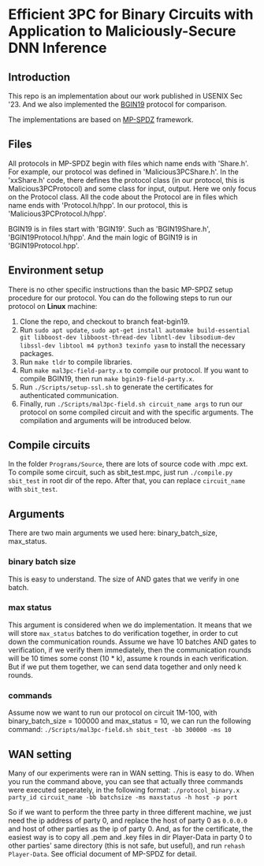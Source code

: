 # Efficient 3PC for Binary Circuits with Application to Maliciously-Secure DNN Inference

## Introduction

This repo is an implementation about our work published in USENIX Sec '23. And we also implemented the [BGIN19](https://eprint.iacr.org/2019/1390) protocol for comparison.

The implementations are based on [MP-SPDZ](https://github.com/data61/MP-SPDZ) framework.

## Files

All protocols in MP-SPDZ begin with files which name ends with 'Share.h'. For example, our protocol was defined in 'Malicious3PCShare.h'. 
In the 'xxShare.h' code, there defines the protocol class (in our protocol, this is Malicious3PCProtocol) and some class for input, output. Here we only focus on the Protocol class.
All the code about the Protocol are in files which name ends with 'Protocol.h/hpp'. In our protocol, this is 'Malicious3PCProtocol.h/hpp'.

BGIN19 is in files start with 'BGIN19'. Such as 'BGIN19Share.h', 'BGIN19Protocol.h/hpp'. And the main logic of BGIN19 is in 'BGIN19Protocol.hpp'.

## Environment setup

There is no other specific instructions than the basic MP-SPDZ setup procedure for our protocol. You can do the following steps to run our protocol on **Linux** machine:

1. Clone the repo, and checkout to branch feat-bgin19.
2. Run `sudo apt update`, `sudo apt-get install automake build-essential git libboost-dev libboost-thread-dev libntl-dev libsodium-dev libssl-dev libtool m4 python3 texinfo yasm` to install the necessary packages.
3. Run `make tldr` to compile libraries.
4. Run `make mal3pc-field-party.x` to compile our protocol. If you want to compile BGIN19, then run `make bgin19-field-party.x`.
5. Run `./Scripts/setup-ssl.sh` to generate the certificates for authenticated communication.
6. Finally, run `./Scripts/mal3pc-field.sh circuit_name args` to run our protocol on some compiled circuit and with the specific arguments. The compilation and arguments will be introduced below.

## Compile circuits

In the folder `Programs/Source`, there are lots of source code with .mpc ext. To compile some circuit, such as sbit_test.mpc, just run `./compile.py sbit_test` in root dir of the repo. After that, you can replace `circuit_name` with `sbit_test`.

## Arguments

There are two main arguments we used here: binary_batch_size, max_status.

### binary batch size

This is easy to understand. The size of AND gates that we verify in one batch.

### max status

This argument is considered when we do implementation. It means that we will store `max_status` batches to do verification together, in order to cut down the communication rounds.
Assume we have 10 batches AND gates to verification, if we verify them immediately, then the communication rounds will be 10 times some const (10 * k), assume k rounds in each verification. But if we put them together, we can send data together and only need k rounds.

### commands

Assume now we want to run our protocol on circuit 1M-100, with binary_batch_size = 100000 and max_status = 10, we can run the following command:
`./Scripts/mal3pc-field.sh sbit_test -bb 300000 -ms 10`

## WAN setting

Many of our experiments were ran in WAN setting. This is easy to do. When you run the command above, you can see that actually three commands were executed seperately, in the following format:
`./protocol_binary.x party_id circuit_name -bb batchsize -ms maxstatus -h host -p port`

So if we want to perform the three party in three different machine, we just need the ip address of party 0, and replace the host of party 0 as `0.0.0.0` and host of other parties as the ip of party 0.
And, as for the certificate, the easiest way is to copy all .pem and .key files in dir Player-Data in party 0 to other parties' same directory (this is not safe, but useful), and run `rehash Player-Data`. See official document of MP-SPDZ for detail.